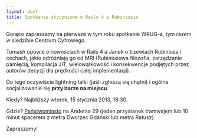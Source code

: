 ```yaml
---
layout: post
title: Spotkanie styczniowe o Rails 4 i Rubiniusie
---
```


Gorąco zapraszamy na pierwsze w tym roku spotkanie
WRUG-a, tym razem w siedzibie Centrum Cyfrowego.

Tomash opowie o nowościach w Rails 4 a Janek o trzewiach Rubiniusa
i cechach, jakie odróżniają go od MRI (Rubiniusowa filozofia,
zarządzanie pamięcią, kompilacja JIT, wielowątkowość i konsekwencje
podjętych przez autorów decyzji dla prędkości całej implementacji).

Do tego oczywiście lightning talki (jeśli zgłoszą się
chętni) i ogólne socjalizowanie się **przy barze na miejscu**.

Kiedy? Najbliższy wtorek, 15 stycznia 2013, 18:30.

Gdzie? [Państwomiasto](http://panstwomiasto.pl) na
Andersa 29 (jeden przystanek tramwajem lub 10 minut
spacerem z metra Dworzec Gdański lub metra Ratusz).

Zapraszamy!
